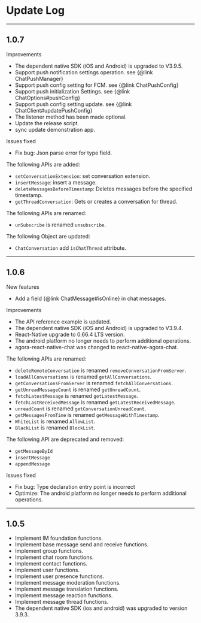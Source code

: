 # Update Log

---

## 1.0.7

Improvements

- The dependent native SDK (iOS and Android) is upgraded to V3.9.5.
- Support push notification settings operation. see {@link ChatPushManager}
- Support push config setting for FCM. see {@link ChatPushConfig}
- Support push initialization Settings. see {@link ChatOptions#pushConfig}
- Support push config setting update. see {@link ChatClient#updatePushConfig}
- The listener method has been made optional.
- Update the release script.
- sync update demonstration app.

Issues fixed

- Fix bug: Json parse error for type field.

The following APIs are added:

- `setConversationExtension`: set conversation extension.
- `insertMessage`: insert a message.
- `deleteMessagesBeforeTimestamp`: Deletes messages before the specified timestamp. 
- `getThreadConversation`: Gets or creates a conversation for thread.

The following APIs are renamed:

- `unSubscribe` is renamed `unsubscribe`.

The following Object are updated:

- `ChatConversation` add `isChatThread` attribute.

---

## 1.0.6

New features

- Add a field {@link ChatMessage#isOnline} in chat messages.

Improvements

- The API reference example is updated.
- The dependent native SDK (iOS and Android) is upgraded to V3.9.4.
- React-Native upgrade to 0.66.4 LTS version.
- The android platform no longer needs to perform additional operations.
- agora-react-native-chat was changed to react-native-agora-chat.

The following APIs are renamed:

- `deleteRemoteConversation` is renamed `removeConversationFromServer`.
- `loadAllConversations` is renamed `getAllConversations`.
- `getConversationsFromServer` is renamed `fetchAllConversations`.
- `getUnreadMessageCount` is renamed `getUnreadCount`.
- `fetchLatestMessage` is renamed `getLatestMessage`.
- `fetchLastReceivedMessage` is renamed `getLatestReceivedMessage`.
- `unreadCount` is renamed `getConversationUnreadCount`.
- `getMessagesFromTime` is renamed `getMessageWithTimestamp`.
- `WhiteList` is renamed `AllowList`.
- `BlackList` is renamed `BlockList`.

The following API are deprecated and removed:

- `getMessageById`
- `insertMessage`
- `appendMessage`

Issues fixed

- Fix bug: Type declaration entry point is incorrect
- Optimize: The android platform no longer needs to perform additional operations.

---

## 1.0.5

- Implement IM foundation functions.
- Implement base message send and receive functions.
- Implement group functions.
- Implement chat room functions.
- Implement contact functions.
- Implement user functions.
- Implement user presence functions.
- Implement message moderation functions.
- Implement message translation functions.
- Implement message reaction functions.
- Implement message thread functions.
- The dependent native SDK (ios and android) was upgraded to version 3.9.3.
